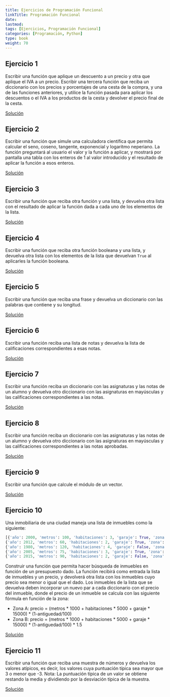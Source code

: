 ```yaml
---
title: Ejercicios de Programación Funcional
linkTitle: Programación Funcional
date: 
lastmod:
tags: [Ejercicios, Programación Funcional]
categories: [Programación, Python]
type: book
weight: 70
---
```


## Ejercicio 1

Escribir una función que aplique un descuento a un precio y otra que aplique el IVA a un precio. Escribir una tercera función que reciba un diccionario con los precios y porcentajes de una cesta de la compra, y una de las funciones anteriores, y utilice la función pasada para aplicar los descuentos o el IVA a los productos de la cesta y devolver el precio final de la cesta.

<a href="https://colab.research.google.com/github/asalber/asalber.github.io/blob/master/python/ejercicios/soluciones/programacion-funcional/ejercicio1.ipynb" class="btn btn-info">Solución</a>

## Ejercicio 2

Escribir una función que simule una calculadora científica que permita calcular el seno, coseno, tangente, exponencial y logaritmo neperiano. La función preguntará al usuario el valor y la función a aplicar, y mostrará por pantalla una tabla con los enteros de 1 al valor introducido y el resultado de aplicar la función a esos enteros.

<a href="https://colab.research.google.com/github/asalber/asalber.github.io/blob/master/python/ejercicios/soluciones/programacion-funcional/ejercicio2.ipynb" class="btn btn-info">Solución</a>

## Ejercicio 3

Escribir una función que reciba otra función y una lista, y devuelva otra lista con el resultado de aplicar la función dada a cada uno de los elementos de la lista.

<a href="https://colab.research.google.com/github/asalber/asalber.github.io/blob/master/python/ejercicios/soluciones/programacion-funcional/ejercicio3.ipynb" class="btn btn-info">Solución</a>

## Ejercicio 4

Escribir una función que reciba otra función booleana y una lista, y devuelva otra lista con los elementos de la lista que devuelvan `True` al aplicarles la función booleana.

<a href="https://colab.research.google.com/github/asalber/asalber.github.io/blob/master/python/ejercicios/soluciones/programacion-funcional/ejercicio4.ipynb" class="btn btn-info">Solución</a>

## Ejercicio 5

Escribir una función que reciba una frase y devuelva un diccionario con las palabras que contiene y su longitud.

<a href="https://colab.research.google.com/github/asalber/asalber.github.io/blob/master/python/ejercicios/soluciones/programacion-funcional/ejercicio5.ipynb" class="btn btn-info">Solución</a>

## Ejercicio 6

Escribir una función reciba una lista de notas y devuelva la lista de calificaciones correspondientes a esas notas.

<a href="https://colab.research.google.com/github/asalber/asalber.github.io/blob/master/python/ejercicios/soluciones/programacion-funcional/ejercicio6.ipynb" class="btn btn-info">Solución</a>

## Ejercicio 7

Escribir una función reciba un diccionario con las asignaturas y las notas de un alumno y devuelva otro diccionario con las asignaturas en mayúsculas y las calificaciones correspondientes a las notas.

<a href="https://colab.research.google.com/github/asalber/asalber.github.io/blob/master/python/ejercicios/soluciones/programacion-funcional/ejercicio7.ipynb" class="btn btn-info">Solución</a>

## Ejercicio 8

Escribir una función reciba un diccionario con las asignaturas y las notas de un alumno y devuelva otro diccionario con las asignaturas en mayúsculas y las calificaciones correspondientes a las notas aprobadas.

<a href="https://colab.research.google.com/github/asalber/asalber.github.io/blob/master/python/ejercicios/soluciones/programacion-funcional/ejercicio8.ipynb" class="btn btn-info">Solución</a>

## Ejercicio 9

Escribir una función que calcule el módulo de un vector.

<a href="https://colab.research.google.com/github/asalber/asalber.github.io/blob/master/python/ejercicios/soluciones/programacion-funcional/ejercicio9.ipynb" class="btn btn-info">Solución</a>

## Ejercicio 10

Una inmobiliaria de una ciudad maneja una lista de inmuebles como la siguiente:

```python
[{'año': 2000, 'metros': 100, 'habitaciones': 3, 'garaje': True, 'zona': 'A'},
{'año': 2012, 'metros': 60, 'habitaciones': 2, 'garaje': True, 'zona': 'B'},
{'año': 1980, 'metros': 120, 'habitaciones': 4, 'garaje': False, 'zona': 'A'},
{'año': 2005, 'metros': 75, 'habitaciones': 3, 'garaje': True, 'zona': 'B'},
{'año': 2015, 'metros': 90, 'habitaciones': 2, 'garaje': False, 'zona': 'A'}]
```

Construir una función que permita hacer búsqueda de inmuebles en función de un presupuesto dado. La función recibirá como entrada la lista de inmuebles y un precio, y devolverá otra lista con los inmuebles cuyo precio sea menor o igual que el dado. Los inmuebles de la lista que se devuelva deben incorporar un nuevo par a cada diccionario con el precio del inmueble, donde el precio de un inmueble se calcula con las siguiente fórmula en función de la zona:

- Zona A: precio = (metros * 1000 + habitaciones * 5000 + garaje * 15000) * (1-antiguedad/100)
- Zona B: precio = (metros * 1000 + habitaciones * 5000 + garaje * 15000) * (1-antiguedad/100) * 1.5

<a href="https://colab.research.google.com/github/asalber/asalber.github.io/blob/master/python/ejercicios/soluciones/programacion-funcional/ejercicio10.ipynb" class="btn btn-info">Solución</a>

## Ejercicio 11

Escribir una función que reciba una muestra de números y devuelva los valores atípicos, es decir, los valores cuya puntuación típica sea mayor que 3 o menor que -3. 
Nota: La puntuación típica de un valor se obtiene restando la media y dividiendo por la desviación típica de la muestra.

<a href="https://colab.research.google.com/github/asalber/asalber.github.io/blob/master/python/ejercicios/soluciones/programacion-funcional/ejercicio11.ipynb" class="btn btn-info">Solución</a>